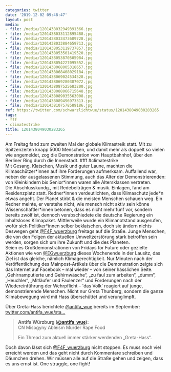 ```yaml
---
categories: twitter
date: '2019-12-02 09:48:47'
layout: post
media:
- file: /media/1201438032949391366.jpg
- file: /media/1201438033112895488.jpg
- file: /media/1201438033473609728.jpg
- file: /media/1201438033884659713.jpg
- file: /media/1201438053119737857.jpg
- file: /media/1201438053501419520.jpg
- file: /media/1201438053870505984.jpg
- file: /media/1201438054227095552.jpg
- file: /media/1201438068005318657.jpg
- file: /media/1201438068408029184.jpg
- file: /media/1201438069024534528.jpg
- file: /media/1201438069280387072.jpg
- file: /media/1201438087525683200.jpg
- file: /media/1201438088066715648.jpg
- file: /media/1201438089035563008.jpg
- file: /media/1201438089496973313.jpg
- file: /media/1201438107578589186.jpg
ref: https://twitter.com/schwarzlichtwue/status/1201438049030283265
tags:
- fff
- climatestrike
title: 1201438049030283265
---
```

Am Freitag fand zum zweiten Mal der globale Klimastreik statt. Mit zu Spitzenzeiten knapp 5000 Menschen, und damit mehr als doppelt so vielen wie angemeldet, zog die Demonstration vom Hauptbahnhof, über den Berliner Ring durch die Innenstadt. #fff #climatestrike  
Mit Gesang, Klatschen, Musik und guter Laune, machten die Klimaschützer\*innen auf ihre Forderungen aufmerksam. Auffallend war, neben der ausgelassenen Stimmung, auch das Alter der Demonstrierenden: von Kleinkindern bis Senior\*innen waren alle Altersklassen vertreten.  
Die Abschlusskundg., mit Redebeiträgen &amp; musik. Einlagen, fand am Residenzplatz statt. Redner\*innen verdeutlichten, dass Klimaschutz jede\*n etwas angeht. Der Planet stirbt &amp; die meisten Menschen schauen weg. Ein Redner meinte, er verstehe nicht, wie mensch nicht aktiv sein könne  
Wissenschaftler\*innen betonen, dass es nicht mehr fünf vor, sondern bereits zwölf ist, dennoch verabschiedete die deutsche Regierung ein inhaltsloses Klimapaket. Mittlerweile wurde ein Klimanotstand ausgerufen, wofür sich Politiker\*innen selber beklatschen, doch sie ändern nichts  
Deswegen geht [@F4F_wuerzburg](https://twitter.com/F4F_wuerzburg) freitags auf die Straße. Junge Menschen, die von den Folgen der aktuellen Umweltzerstörung stark betroffen sein werden, sorgen sich um ihre Zukunft und die des Planeten.  
Seien es Großdemonstrationen von Fridays for Future oder gezielte Aktionen wie von [@EGwuerzburg](https://twitter.com/EGwuerzburg) dieses Wochenende in der Lausitz, das Ziel ist das gleiche, nämlich Klimagerechtigkeit. 
Nur Minuten nach der Veröffentlichung des Mainpost-Artikels über die Demonstration zeigte sich das Internet auf Facebook – mal wieder – von seiner hässlichen Seite. 
„Gehirnamputierte und Gehirnwäsche“, „zu faul zum arbeiten“, „dumm“, „Heuchler“, „Mitläufer und Faulenzer“ und Forderungen nach der Wiedereinführung der Wehrpflicht – 'das Volk' reagiert auf junge, demonstrierende Menschen. 
Nicht nur Greta Thunberg, sondern die ganze Klimabewegung wird mit Hass überschüttet und verunglimpft.



Über Greta-Hass berichtete [@antifa_wue](https://twitter.com/antifa_wue) bereits im September: [twitter.com/antifa_wue/sta…](https://twitter.com/antifa_wue/status/1177929893906178048) 
> <b>Antifa Würzburg ([@antifa_wue](https://twitter.com/antifa_wue)):</b>  
>CN Misogyny Ableism Murder Rape Food  
>  
>  
>  
>Ein Thread zum aktuell immer stärker werdenden „Greta-Hass“.  
>  
>   


Doch davon lässt sich [@F4F_wuerzburg](https://twitter.com/F4F_wuerzburg) nicht stoppen. Es muss noch viel erreicht werden und das geht nicht durch Kommentare schreiben und Däumchen drehen. Wir müssen alle auf die Straße gehen und zeigen, dass es uns ernst ist. One struggle, one fight! 